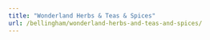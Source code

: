 ```yaml
---
title: "Wonderland Herbs & Teas & Spices"
url: /bellingham/wonderland-herbs-and-teas-and-spices/
---
```

